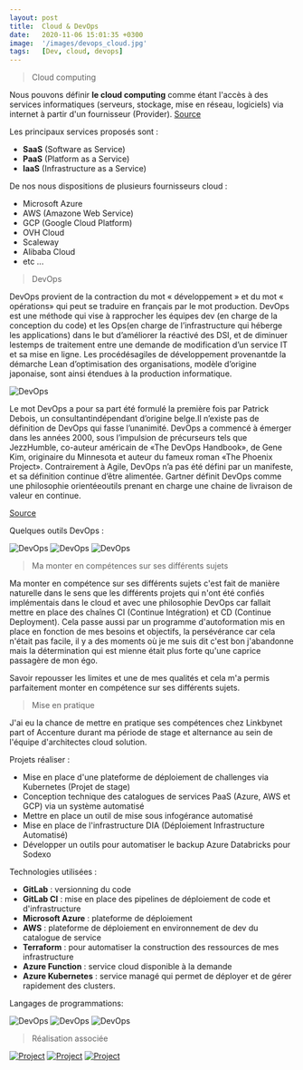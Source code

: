 ```yaml
---
layout: post
title:  Cloud & DevOps  
date:   2020-11-06 15:01:35 +0300
image:  '/images/devops_cloud.jpg'
tags:   [Dev, cloud, devops]
---
```


> Cloud computing 

Nous pouvons définir **le cloud computing** comme étant l'accès à des services informatiques (serveurs, stockage, mise en réseau, logiciels) via internet à partir d'un fournisseur (Provider). [ Source ](https://fr.wikipedia.org/wiki/Cloud_computing)

Les principaux services proposés sont :
- **SaaS** (Software as Service)
- **PaaS** (Platform as a Service)
- **IaaS** (Infrastructure as a Service)

De nos nous dispositions de plusieurs fournisseurs cloud : 
- Microsoft Azure 
- AWS (Amazone Web Service)
- GCP (Google Cloud Platform)
- OVH Cloud
- Scaleway
- Alibaba Cloud 
- etc ...

> DevOps 

DevOps provient de la contraction du mot « développement » et du mot « opérations» qui peut se traduire en français par le mot production. DevOps est une méthode qui vise à rapprocher les équipes dev (en charge de la conception du code) et les Ops(en charge de l’infrastructure qui héberge les applications) dans le but d’améliorer la réactivé des DSI, et de diminuer lestemps de traitement entre une demande de modification d’un service IT et sa mise en ligne. Les procédésagiles de développement provenantde la démarche Lean d’optimisation des organisations, modèle d’origine japonaise, sont ainsi étendues à la production informatique.

<div class="gallery-box">
  <div class="gallery">
    <img src="/images/devops.png" alt="DevOps">
  </div>
</div>

Le mot DevOps a pour sa part été formulé la première fois par Patrick Debois, un consultantindépendant d’origine belge.Il n’existe pas de définition de DevOps qui fasse l’unanimité.  DevOps a commencé à émerger dans les années 2000, sous l’impulsion de précurseurs tels que JezzHumble, co-auteur américain de «The DevOps Handbook», de Gene Kim, originaire du Minnesota et auteur du fameux roman «The Phoenix Project». Contrairement à Agile, DevOps n’a pas été défini par un manifeste, et sa définition continue d’être alimentée.  Gartner définit DevOps comme une philosophie orientéeoutils prenant en charge une chaine de livraison de valeur en continue.

[ Source ](https://fr.wikipedia.org/wiki/Devops)

Quelques outils DevOps :

<div class="gallery-box">
  <div class="gallery">
    <img src="/images/azure-devops.png" alt="DevOps">
    <img src="/images/gitlab-ci.png" alt="DevOps">
    <img src="/images/jenkins.png" alt="DevOps">
  </div>
</div>

> Ma monter en compétences sur ses différents sujets 

Ma monter en compétence sur ses différents sujets c'est fait de manière naturelle dans le sens que les différents projets qui n'ont été confiés implémentais dans le cloud et avec une philosophie DevOps car fallait mettre en place des chaînes CI (Continue Intégration) et CD (Continue Deployment). Cela passe aussi par un programme d'autoformation mis en place en fonction de mes besoins et objectifs, la persévérance car cela n'était pas facile, il y a des moments où je me suis dit c'est bon j'abandonne mais la détermination qui est mienne était plus forte qu'une caprice passagère de mon égo. 

Savoir repousser les limites et une de mes qualités et cela m'a permis parfaitement monter en compétence sur ses différents sujets.

> Mise en pratique 

J'ai eu la chance de mettre en pratique ses compétences chez Linkbynet part of Accenture durant ma période de stage et alternance au sein de l'équipe d'architectes cloud solution.

Projets réaliser : 
- Mise en place d'une plateforme de déploiement de challenges via Kubernetes (Projet de stage)
- Conception technique des catalogues de services PaaS (Azure, AWS et GCP) via un système automatisé 
- Mettre en place un outil de mise sous infogérance automatisé 
- Mise en place de l'infrastructure DIA (Déploiement Infrastructure Automatisé)
- Développer un outils pour automatiser le backup Azure Databricks pour Sodexo

Technologies utilisées : 
- **GitLab** : versionning du code 
- **GitLab CI** : mise en place des pipelines de déploiement de code et d'infrastructure 
- **Microsoft Azure** : plateforme de déploiement 
- **AWS** : plateforme de déploiement en environnement de dev du catalogue de service 
- **Terraform** : pour automatiser la construction des ressources de mes infrastructure 
- **Azure Function** : service cloud disponible à la demande 
- **Azure Kubernetes** : service managé qui permet de déployer et de gérer rapidement des clusters. 

Langages de programmations:

<div class="gallery-box">
  <div class="gallery">
    <img src="/images/python.png" alt="DevOps">
    <img src="/images/powershell.jpg" alt="DevOps">
    <img src="/images/ruby.webp" alt="DevOps">
  </div>
</div>

> Réalisation associée

<div class="gallery-box">
  <div class="gallery">
    <a href="https://eugenemazamda-cloud.com/projects/ccoe-lbn" target="_blank"><img src="/images/lbn.png" alt="Project"></a>
    <a href="https://eugenemazamda-cloud.com/projects/lbnpuzzle" target="_blank"><img src="/images/kubernetes.png" alt="Project"></a>
    <a href="https://eugenemazamda-cloud.com/projects/prometheus" target="_blank"><img src="/images/prometheus.png" alt="Project"></a>
  </div>
</div>